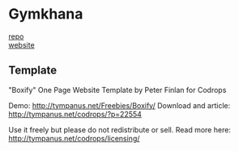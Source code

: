 # Gymkhana

[repo](http://gymkhana-fr.github.io/site/)  
[website](http://gymkhana-fr.github.io/site/)

## Template

"Boxify" One Page Website Template by Peter Finlan for Codrops

Demo: http://tympanus.net/Freebies/Boxify/
Download and article: http://tympanus.net/codrops/?p=22554

Use it freely but please do not redistribute or sell.
Read more here: http://tympanus.net/codrops/licensing/
